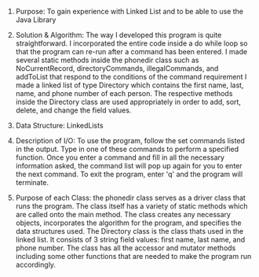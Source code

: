 1. Purpose: To gain experience with Linked List and to be able to use the Java Library

2. Solution & Algorithm: The way I developed this program is quite straightforward. I incorporated the entire code inside a do while loop so that
						the program can re-run after a command has been entered. I made several static methods inside the phonedir class such as 
						NoCurrentRecord, directoryCommands, illegalCommands, and addToList that respond to the conditions of the command requirement
						I made a linked list of type Directory which contains the first name, last, name, and phone number of each person. The respective
						methods inside the Directory class are used appropriately in order to add, sort, delete, and change the field values. 
						
3. Data Structure: LinkedLists

4. Description of I/O: To use the program, follow the set commands listed in the output. Type in one of these commands to perform a specified function.
					  Once you enter a command and fill in all the necessary information asked, the command list will pop up again for you to enter the 
					  next command. To exit the program, enter 'q' and the program will terminate. 

5. Purpose of each Class: the phonedir class serves as a driver class that runs the program. The class itself has a variety of static methods which are called
						 onto the main method. The class creates any necessary objects, incorporates the algorithm for the program, and specifies the 
					     data structures used. The Directory class is the class thats used in the linked list. It consists of 3 string field values:
						 first name, last name, and phone number. The class has all the accessor and mutator methods including some other functions 
					     that are needed to make the program run accordingly.
